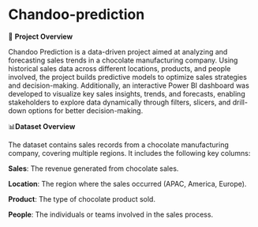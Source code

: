 # Chandoo-prediction

📌 **Project Overview**

Chandoo Prediction is a data-driven project aimed at analyzing and forecasting sales trends in a chocolate manufacturing company. Using historical sales data across different locations, products, and people involved, the project builds predictive models to optimize sales strategies and decision-making. Additionally, an interactive Power BI dashboard was developed to visualize key sales insights, trends, and forecasts, enabling stakeholders to explore data dynamically through filters, slicers, and drill-down options for better decision-making.


📊**Dataset Overview**

The dataset contains sales records from a chocolate manufacturing company, covering multiple regions. It includes the following key columns:

**Sales**:
The revenue generated from chocolate sales.

**Location**:
The region where the sales occurred (APAC, America, Europe).

**Product**:
The type of chocolate product sold.

**People**:
The individuals or teams involved in the sales process.
